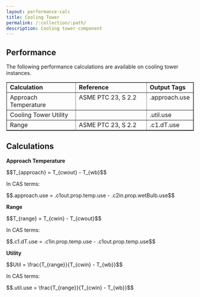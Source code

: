 ```yaml
---
layout: performance-calc
title: Cooling Tower
permalink: /:collection/:path/
description: Cooling tower component
---
```



<div class="section" id="performance">
<h2>Performance<a class="headerlink" href="#performance" title="Permalink to this headline"></a></h2>
<p>The following performance calculations are available on cooling tower instances.</p>
<table border="1" class="docutils">
<colgroup>
<col width="37%">
<col width="38%">
<col width="25%">
</colgroup>
<tbody valign="top">
<tr class="row-odd"><td><strong>Calculation</strong></td>
<td><strong>Reference</strong></td>
<td><strong>Output Tags</strong></td>
</tr>
<tr class="row-even"><td>Approach Temperature</td>
<td>ASME PTC 23, S 2.2</td>
<td>.approach.use</td>
</tr>
<tr class="row-odd"><td>Cooling Tower Utility</td>
<td>&nbsp;</td>
<td>.util.use</td>
</tr>
<tr class="row-even"><td>Range</td>
<td>ASME PTC 23, S 2.2</td>
<td>.c1.dT.use</td>
</tr>
</tbody>
</table>
</div>


<div class="section" id="calculations">
<h2>Calculations<a class="headerlink" href="#calculations" title="Permalink to this headline"></a></h2>
<p><strong>Approach Temperature</strong></p>
<div class="math">
<p><span class="math">$$T_{approach} = T_{cwout} - T_{wb}$$</span></p>
</div><p>In CAS terms:</p>
<div class="math">
<p><span class="math">$$.approach.use = .c1out.prop.temp.use - .c2in.prop.wetBulb.use$$</span></p>
</div><p><strong>Range</strong></p>
<div class="math">
<p><span class="math">$$T_{range} = T_{cwin} - T_{cwout}$$</span></p>
</div><p>In CAS terms:</p>
<div class="math">
<p><span class="math">$$.c1.dT.use = .c1in.prop.temp.use - .c1out.prop.temp.use$$</span></p>
</div><p><strong>Utility</strong></p>
<div class="math">
<p><span class="math">$$Util = \frac{T_{range}}{T_{cwin} - T_{wb}}$$</span></p>
</div><p>In CAS terms:</p>
<div class="math">
<p><span class="math">$$.util.use = \frac{T_{range}}{T_{cwin} - T_{wb}}$$</span></p>
</div></div>
